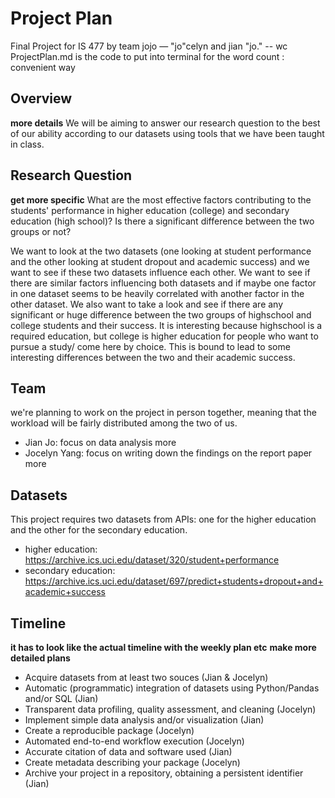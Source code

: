 # Project Plan 
Final Project for IS 477 by team jojo — "jo"celyn and jian "jo."
-- wc ProjectPlan.md is the code to put into terminal for the word count : convenient way 

## Overview 
**more details** 
We will be aiming to answer our research question to the best of our ability according to our datasets using tools that we have been taught in class. 

## Research Question 
**get more specific** 
What are the most effective factors contributing to the students' performance in higher education (college) and secondary education (high school)? Is there a significant difference between the two groups or not? 

We want to look at the two datasets (one looking at student performance and the other looking at student dropout and academic success) and we want to see if these two datasets influence each other. We want to see if there are similar factors influencing both datasets and if maybe one factor in one dataset seems to be heavily correlated with another factor in the other dataset. We also want to take a look and see if there are any significant or huge difference between the two groups of highschool and college students and their success. It is interesting because highschool is a required education, but college is higher education for people who want to pursue a study/ come here by choice. This is bound to lead to some interesting differences between the two and their academic success.

## Team 
we're planning to work on the project in person together, meaning that the workload will be fairly distributed among the two of us. 

- Jian Jo: focus on data analysis more
- Jocelyn Yang: focus on writing down the findings on the report paper more
  
## Datasets 
This project requires two datasets from APIs: one for the higher education and the other for the secondary education. 
- higher education: https://archive.ics.uci.edu/dataset/320/student+performance 
- secondary education: https://archive.ics.uci.edu/dataset/697/predict+students+dropout+and+academic+success 

## Timeline 
**it has to look like the actual timeline with the weekly plan etc** 
**make more detailed plans** 
- Acquire datasets from at least two souces (Jian & Jocelyn)
- Automatic (programmatic) integration of datasets using Python/Pandas and/or SQL (Jian)
- Transparent data profiling, quality assessment, and cleaning (Jocelyn)
- Implement simple data analysis and/or visualization (Jian)
- Create a reproducible package (Jocelyn)
- Automated end-to-end workflow execution (Jocelyn)
- Accurate citation of data and software used (Jian)
- Create metadata describing your package (Jocelyn)
- Archive your project in a repository, obtaining a persistent identifier (Jian)
